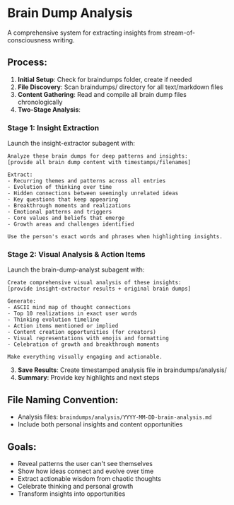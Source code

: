 # Brain Dump Analysis

A comprehensive system for extracting insights from stream-of-consciousness writing.

## Process:

1. **Initial Setup**: Check for braindumps folder, create if needed
2. **File Discovery**: Scan braindumps/ directory for all text/markdown files
3. **Content Gathering**: Read and compile all brain dump files chronologically
4. **Two-Stage Analysis**:

### Stage 1: Insight Extraction
Launch the insight-extractor subagent with:
```
Analyze these brain dumps for deep patterns and insights:
[provide all brain dump content with timestamps/filenames]

Extract:
- Recurring themes and patterns across all entries
- Evolution of thinking over time
- Hidden connections between seemingly unrelated ideas
- Key questions that keep appearing
- Breakthrough moments and realizations
- Emotional patterns and triggers
- Core values and beliefs that emerge
- Growth areas and challenges identified

Use the person's exact words and phrases when highlighting insights.
```

### Stage 2: Visual Analysis & Action Items
Launch the brain-dump-analyst subagent with:
```
Create comprehensive visual analysis of these insights:
[provide insight-extractor results + original brain dumps]

Generate:
- ASCII mind map of thought connections
- Top 10 realizations in exact user words
- Thinking evolution timeline
- Action items mentioned or implied
- Content creation opportunities (for creators)
- Visual representations with emojis and formatting
- Celebration of growth and breakthrough moments

Make everything visually engaging and actionable.
```

3. **Save Results**: Create timestamped analysis file in braindumps/analysis/
4. **Summary**: Provide key highlights and next steps

## File Naming Convention:
- Analysis files: `braindumps/analysis/YYYY-MM-DD-brain-analysis.md`
- Include both personal insights and content opportunities

## Goals:
- Reveal patterns the user can't see themselves
- Show how ideas connect and evolve over time
- Extract actionable wisdom from chaotic thoughts
- Celebrate thinking and personal growth
- Transform insights into opportunities
